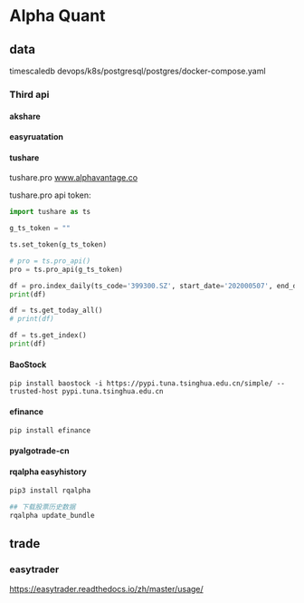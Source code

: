 # Alpha Quant

## data

timescaledb 
devops/k8s/postgresql/postgres/docker-compose.yaml

### Third api

#### akshare

#### easyruatation

#### tushare

tushare.pro
www.alphavantage.co

tushare.pro api token: 

```python
import tushare as ts

g_ts_token = ""

ts.set_token(g_ts_token)

# pro = ts.pro_api()
pro = ts.pro_api(g_ts_token)

df = pro.index_daily(ts_code='399300.SZ', start_date='202000507', end_date='20200608')
print(df)

df = ts.get_today_all()
# print(df)

df = ts.get_index()
print(df)
```

#### BaoStock

```
pip install baostock -i https://pypi.tuna.tsinghua.edu.cn/simple/ --trusted-host pypi.tuna.tsinghua.edu.cn

```

#### efinance

```
pip install efinance
```

#### pyalgotrade-cn

#### rqalpha easyhistory

```bash
pip3 install rqalpha

## 下载股票历史数据
rqalpha update_bundle


```

## trade

### easytrader

https://easytrader.readthedocs.io/zh/master/usage/